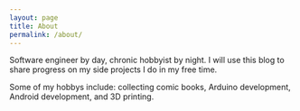 ```yaml
---
layout: page
title: About
permalink: /about/
---
```


Software engineer by day, chronic hobbyist by night. I will use this blog to share progress on my side projects I do in my free time.

Some of my hobbys include: collecting comic books, Arduino development, Android development, and 3D printing.
